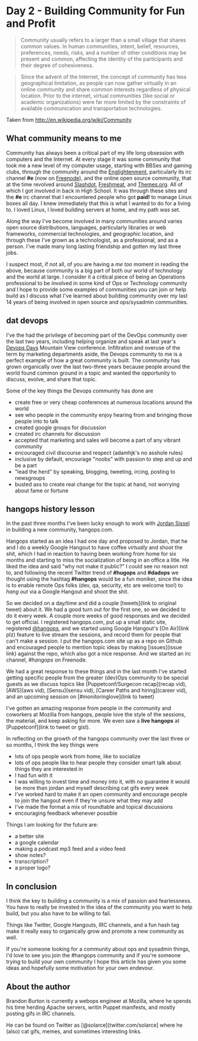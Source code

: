 # Day 2 - Building Community for Fun and Profit

> Community usually refers to a larger than a small village that shares common
values. In human communities, intent, belief, resources, preferences, needs,
risks, and a number of other conditions may be present and common, affecting
the identity of the participants and their degree of cohesiveness.

> Since the advent of the Internet, the concept of community has less
geographical limitation, as people can now gather virtually in an online
community and share common interests regardless of physical location. Prior to
the internet, virtual communities (like social or academic organizations) were
far more limited by the constraints of available communication and
transportation technologies.

Taken from http://en.wikipedia.org/wiki/Community

What community means to me
--------------------------

Community has always been a critical part of my life long obsession with
computers and the Internet. At every stage it was some community that took me a
new level of my computer usage, starting with BBSes and gaming clubs, through
the community around the [Englightenment](http://www.englightenment.org),
particularly its irc channel __#e__ (now on [Freenode](http://freenode.net)),
and the online open source community, that at the time revolved around
[Slashdot](http://www.slashdot.org), [Freshmeat](http://www.fresmeant.net), and
[Themes.org](http://www.themes.org). All of which I got involved in back in
High School. It was through these sites and the __#e__ irc channel that I
encountered people who got __paid!__ to manage Linux boxes all day. I knew
immediately that this is what I wanted to do for a living to. I loved Linux, I
loved building servers at home, and my path was set.

Along the way I've become involved in many communities around varies open
source distributions, languages, particularly libraries or web frameworks,
commercial technologies, and geographic location, and through these I've grown
as a technologist, as a professional, and as a person. I've made many long
lasting friendship and gotten my last three jobs.

I suspect most, if not all, of you are having a _me too_ moment in reading the
above, because community is a big part of both our world of technology and the
world at large. I consider it a critical piece of being an Operations
professional to be involved in some kind of Ops or Technology community and I
hope to provide some examples of communities you can join or help build as I
discuss what I've learned about building community over my last 14 years of
being involved in open source and ops/sysadmin communities.

dat devops
----------

I've the had the privilege of becoming part of the DevOps community over the
last two years, including helping organize and speak at last year's [Devops
Days](http://www.devopsday.org) Mountain View conference. Infiltration and
overuse of the term by marketing departments aside, the Devops community to me
is a perfect example of how a great community is built. The community has grown
organically over the last two-three years because people around the world found
common ground in a topic and wanted the opportunity to discuss, evolve, and
share that topic.

Some of the key things the Devops community has done are

* create free or very cheap conferences at numerous locations around the world
 * see who people in the community enjoy hearing from and bringing those people
   into to talk
* created google groups for discussion
* created irc channels for discussion
* accepted that marketing and sales will become a part of any vibrant community
* encouraged civil discourse and respect (adamhjk's no asshole rules)
* inclusive by default, encourage "noobs" with passion to step and up and be a part
* "lead the herd" by speaking, blogging, tweeting, ircing, posting to newsgroups
* busted ass to create real change for the topic at hand, not worrying about fame or fortune

hangops history lesson
----------------------

In the past three months I've been lucky enough to work with [Jordan
Sissel](http://www.twitter.com/jordansissel) in building a new community,
hangops.com.

Hangops started as an idea I had one day and proposed to Jordan, that he and I
do a weekly Google Hangout to have coffee _virtually_ and shoot the shit, which
I had in reaction to having been working from home for six months and starting
to miss the socialization of being in an office a litle. He liked the idea and
said "why not make it public?" I could see no reason not to, and following the
recent Twitter trend of __#hugops__ and __#dadops__ we thought using the
hashtag __#hangops__ would be a fun moniker, since the idea is to enable remote
Ops folks (dev, qa, security, etc are welcome too!) to _hang out_ via a Google
Hangout and shoot the shit.

So we decided on a day/time and did a couple [tweets](link to original tweet)
about it. We had a good turn out for the first one, so we decided to do it
every week. A couple more weeks of good responses and we decided to get
official. I registered hangops.com, put up a small static site, registered
[@hangops](http://www.twitter.com), and we started using Google Hangout's [On
Air](link plz) feature to live stream the sessions, and record them for people
that can't make a session. I put the hangops.com site up as a repo on Github
and encouraged people to mention topic ideas by making [issues](issue link)
against the repo, which also got a nice response. And we started an irc
channel, _#hangops_ on Freenode.

We had a great response to these things and in the last month I've started
getting specific people from the greater (dev)Ops community to be special
guests as we discuss topics like [Puppetconf/Surgecon recap](recap vid),
[AWS](aws vid), [Sensu](sensu vid), [Career Paths and hiring](career vid), and
an upcoming session on [#monitoringlove](link to tweet)

I've gotten an amazing response from people in the community and coworkers at
Mozilla from hangops, people love the style of the sessions, the material, and
keep asking for more. We even saw a __live hangops__ at [Puppetconf](link to
tweet or gist).

In reflecting on the growth of the hangops community over the last three or so
months, I think the key things were

* lots of ops people work from home, like to socialize
* lots of ops people like to hear people they consider smart talk about things
  they are interested in
* I had fun with it
* I was willing to invest time and money into it, with no guarantee it would be
  more than jordan and myself describing cat gifs every week
* I've worked hard to make it an open community and encourage people to join
  the hangout even if they're unsure what they may add
* I've made the format a mix of roundtable and topical discussions
* encouraging feedback whenever possible

Things I am looking for the future are:

* a better site
* a google calendar
* making a podcast mp3 feed and a video feed
* show notes?
* transcription?
* a proper logo? 

In conclusion
-------------

I think the key to building a community is a mix of passion and fearlessness.
You have to really be invested in the idea of the community you want to help
build, but you also have to be willing to fail.

Things like Twitter, Google Hangouts, IRC channels, and a fun hash tag make it
really easy to organically grow and promote a new community as well. 

If you're someone looking for a community about ops and sysadmin things, I'd
love to see you join the #hangops community and if you're someone trying to
build your own community I hope this article has given you some ideas and
hopefully some motivation for your own endevour.

About the author
------------------

Brandon Burton is currently a webops engineer at Mozilla, where he spends his
time herding Apache servers, writin Puppet manifests, and mostly posting gifs
in IRC channels.

He can be found on Twitter as [@solarce](twitter.com/solarce] where he (also)
cat gifs, memes, and sometimes interesting links. 

